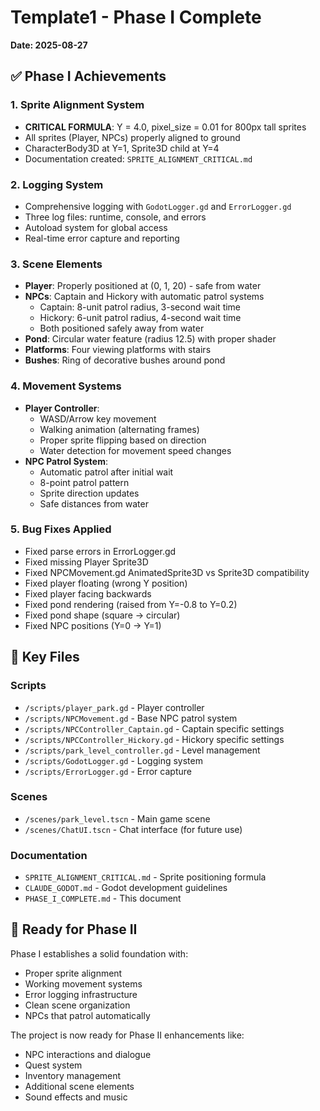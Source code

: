 # Template1 - Phase I Complete
**Date: 2025-08-27**

## ✅ Phase I Achievements

### 1. Sprite Alignment System
- **CRITICAL FORMULA**: Y = 4.0, pixel_size = 0.01 for 800px tall sprites
- All sprites (Player, NPCs) properly aligned to ground
- CharacterBody3D at Y=1, Sprite3D child at Y=4
- Documentation created: `SPRITE_ALIGNMENT_CRITICAL.md`

### 2. Logging System
- Comprehensive logging with `GodotLogger.gd` and `ErrorLogger.gd`
- Three log files: runtime, console, and errors
- Autoload system for global access
- Real-time error capture and reporting

### 3. Scene Elements
- **Player**: Properly positioned at (0, 1, 20) - safe from water
- **NPCs**: Captain and Hickory with automatic patrol systems
  - Captain: 8-unit patrol radius, 3-second wait time
  - Hickory: 6-unit patrol radius, 4-second wait time
  - Both positioned safely away from water
- **Pond**: Circular water feature (radius 12.5) with proper shader
- **Platforms**: Four viewing platforms with stairs
- **Bushes**: Ring of decorative bushes around pond

### 4. Movement Systems
- **Player Controller**: 
  - WASD/Arrow key movement
  - Walking animation (alternating frames)
  - Proper sprite flipping based on direction
  - Water detection for movement speed changes
- **NPC Patrol System**:
  - Automatic patrol after initial wait
  - 8-point patrol pattern
  - Sprite direction updates
  - Safe distances from water

### 5. Bug Fixes Applied
- Fixed parse errors in ErrorLogger.gd
- Fixed missing Player Sprite3D
- Fixed NPCMovement.gd AnimatedSprite3D vs Sprite3D compatibility
- Fixed player floating (wrong Y position)
- Fixed player facing backwards
- Fixed pond rendering (raised from Y=-0.8 to Y=0.2)
- Fixed pond shape (square → circular)
- Fixed NPC positions (Y=0 → Y=1)

## 📁 Key Files

### Scripts
- `/scripts/player_park.gd` - Player controller
- `/scripts/NPCMovement.gd` - Base NPC patrol system
- `/scripts/NPCController_Captain.gd` - Captain specific settings
- `/scripts/NPCController_Hickory.gd` - Hickory specific settings
- `/scripts/park_level_controller.gd` - Level management
- `/scripts/GodotLogger.gd` - Logging system
- `/scripts/ErrorLogger.gd` - Error capture

### Scenes
- `/scenes/park_level.tscn` - Main game scene
- `/scenes/ChatUI.tscn` - Chat interface (for future use)

### Documentation
- `SPRITE_ALIGNMENT_CRITICAL.md` - Sprite positioning formula
- `CLAUDE_GODOT.md` - Godot development guidelines
- `PHASE_I_COMPLETE.md` - This document

## 🚀 Ready for Phase II

Phase I establishes a solid foundation with:
- Proper sprite alignment
- Working movement systems
- Error logging infrastructure
- Clean scene organization
- NPCs that patrol automatically

The project is now ready for Phase II enhancements like:
- NPC interactions and dialogue
- Quest system
- Inventory management
- Additional scene elements
- Sound effects and music